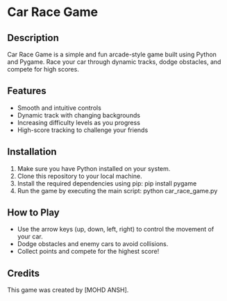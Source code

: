 # Car Race Game

## Description
Car Race Game is a simple and fun arcade-style game built using Python and Pygame. Race your car through dynamic tracks, dodge obstacles, and compete for high scores.

## Features
- Smooth and intuitive controls
- Dynamic track with changing backgrounds
- Increasing difficulty levels as you progress
- High-score tracking to challenge your friends

## Installation
1. Make sure you have Python installed on your system.
2. Clone this repository to your local machine.
3. Install the required dependencies using pip: pip install pygame
4. Run the game by executing the main script:  python car_race_game.py


## How to Play
- Use the arrow keys (up, down, left, right) to control the movement of your car.
- Dodge obstacles and enemy cars to avoid collisions.
- Collect points and compete for the highest score!

## Credits
This game was created by [MOHD ANSH].


